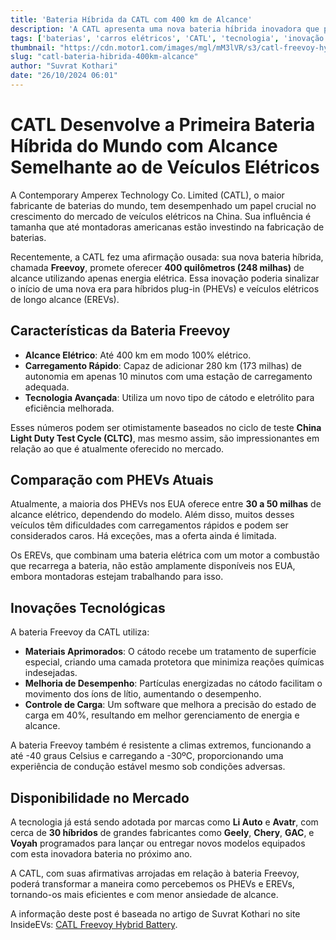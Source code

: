 ```yaml
---
title: 'Bateria Híbrida da CATL com 400 km de Alcance'
description: 'A CATL apresenta uma nova bateria híbrida inovadora que promete mudar o mercado.'
tags: ['baterias', 'carros elétricos', 'CATL', 'tecnologia', 'inovação']
thumbnail: "https://cdn.motor1.com/images/mgl/mM3lVR/s3/catl-freevoy-hybrid-battery.jpg"
slug: "catl-bateria-hibrida-400km-alcance"
author: "Suvrat Kothari"
date: "26/10/2024 06:01"
---
```


# CATL Desenvolve a Primeira Bateria Híbrida do Mundo com Alcance Semelhante ao de Veículos Elétricos

A Contemporary Amperex Technology Co. Limited (CATL), o maior fabricante de baterias do mundo, tem desempenhado um papel crucial no crescimento do mercado de veículos elétricos na China. Sua influência é tamanha que até montadoras americanas estão investindo na fabricação de baterias.  

Recentemente, a CATL fez uma afirmação ousada: sua nova bateria híbrida, chamada **Freevoy**, promete oferecer **400 quilômetros (248 milhas)** de alcance utilizando apenas energia elétrica. Essa inovação poderia sinalizar o início de uma nova era para híbridos plug-in (PHEVs) e veículos elétricos de longo alcance (EREVs).

## Características da Bateria Freevoy
- **Alcance Elétrico**: Até 400 km em modo 100% elétrico.
- **Carregamento Rápido**: Capaz de adicionar 280 km (173 milhas) de autonomia em apenas 10 minutos com uma estação de carregamento adequada.
- **Tecnologia Avançada**: Utiliza um novo tipo de cátodo e eletrólito para eficiência melhorada.

Esses números podem ser otimistamente baseados no ciclo de teste **China Light Duty Test Cycle (CLTC)**, mas mesmo assim, são impressionantes em relação ao que é atualmente oferecido no mercado.

## Comparação com PHEVs Atuais
Atualmente, a maioria dos PHEVs nos EUA oferece entre **30 a 50 milhas** de alcance elétrico, dependendo do modelo. Além disso, muitos desses veículos têm dificuldades com carregamentos rápidos e podem ser considerados caros. Há exceções, mas a oferta ainda é limitada.

Os EREVs, que combinam uma bateria elétrica com um motor a combustão que recarrega a bateria, não estão amplamente disponíveis nos EUA, embora montadoras estejam trabalhando para isso.

## Inovações Tecnológicas
A bateria Freevoy da CATL utiliza:
- **Materiais Aprimorados**: O cátodo recebe um tratamento de superfície especial, criando uma camada protetora que minimiza reações químicas indesejadas.
- **Melhoria de Desempenho**: Partículas energizadas no cátodo facilitam o movimento dos íons de lítio, aumentando o desempenho.
- **Controle de Carga**: Um software que melhora a precisão do estado de carga em 40%, resultando em melhor gerenciamento de energia e alcance.

A bateria Freevoy também é resistente a climas extremos, funcionando a até -40 graus Celsius e carregando a -30ºC, proporcionando uma experiência de condução estável mesmo sob condições adversas.

## Disponibilidade no Mercado
A tecnologia já está sendo adotada por marcas como **Li Auto** e **Avatr**, com cerca de **30 híbridos** de grandes fabricantes como **Geely**, **Chery**, **GAC**, e **Voyah** programados para lançar ou entregar novos modelos equipados com esta inovadora bateria no próximo ano.

A CATL, com suas afirmativas arrojadas em relação à bateria Freevoy, poderá transformar a maneira como percebemos os PHEVs e EREVs, tornando-os mais eficientes e com menor ansiedade de alcance.

A informação deste post é baseada no artigo de Suvrat Kothari no site InsideEVs: [CATL Freevoy Hybrid Battery](https://insideevs.com/news/738624/catl-freevoy-hybrid-battery-with-400km-range/).